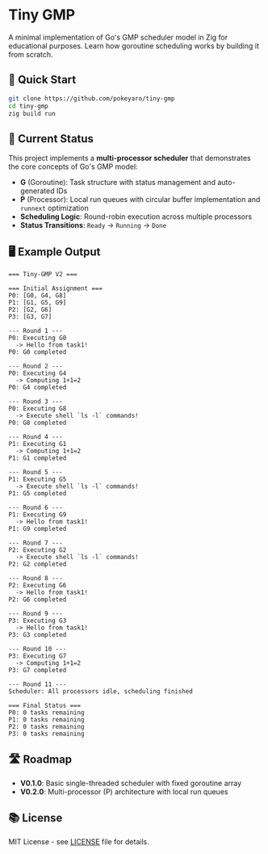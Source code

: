 # Tiny GMP

A minimal implementation of Go's GMP scheduler model in Zig for educational purposes. Learn how goroutine scheduling works by building it from scratch.

## 🚀 Quick Start

```bash
git clone https://github.com/pokeyaro/tiny-gmp
cd tiny-gmp
zig build run
```

## 👀 Current Status

This project implements a **multi-processor scheduler** that demonstrates the core concepts of Go's GMP model:

- **G** (Goroutine): Task structure with status management and auto-generated IDs
- **P** (Processor): Local run queues with circular buffer implementation and `runnext` optimization
- **Scheduling Logic**: Round-robin execution across multiple processors
- **Status Transitions**: `Ready` → `Running` → `Done`

## 🖥️ Example Output

```text
=== Tiny-GMP V2 ===

=== Initial Assignment ===
P0: [G0, G4, G8]
P1: [G1, G5, G9]
P2: [G2, G6]
P3: [G3, G7]

--- Round 1 ---
P0: Executing G0
  -> Hello from task1!
P0: G0 completed

--- Round 2 ---
P0: Executing G4
  -> Computing 1+1=2
P0: G4 completed

--- Round 3 ---
P0: Executing G8
  -> Execute shell `ls -l` commands!
P0: G8 completed

--- Round 4 ---
P1: Executing G1
  -> Computing 1+1=2
P1: G1 completed

--- Round 5 ---
P1: Executing G5
  -> Execute shell `ls -l` commands!
P1: G5 completed

--- Round 6 ---
P1: Executing G9
  -> Hello from task1!
P1: G9 completed

--- Round 7 ---
P2: Executing G2
  -> Execute shell `ls -l` commands!
P2: G2 completed

--- Round 8 ---
P2: Executing G6
  -> Hello from task1!
P2: G6 completed

--- Round 9 ---
P3: Executing G3
  -> Hello from task1!
P3: G3 completed

--- Round 10 ---
P3: Executing G7
  -> Computing 1+1=2
P3: G7 completed

--- Round 11 ---
Scheduler: All processors idle, scheduling finished

=== Final Status ===
P0: 0 tasks remaining
P1: 0 tasks remaining
P2: 0 tasks remaining
P3: 0 tasks remaining
```

## 🛣️ Roadmap

- **V0.1.0**: Basic single-threaded scheduler with fixed goroutine array
- **V0.2.0**: Multi-processor (P) architecture with local run queues

## 📚 License

MIT License - see [LICENSE](./LICENSE) file for details.
